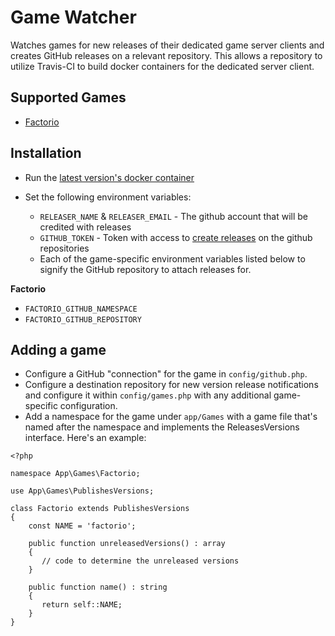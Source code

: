 # Game Watcher

Watches games for new releases of their dedicated game server clients and creates GitHub releases on a relevant repository.  This allows a repository to utilize Travis-CI to build docker containers for the dedicated server client. 

## Supported Games

 * [Factorio](https://www.factorio.com)

## Installation

 * Run the [latest version's docker container](https://hub.docker.com/r/bkuhl/game-watcher/)
 * Set the following environment variables:
 
    * `RELEASER_NAME` & `RELEASER_EMAIL` - The github account that will be credited with releases 
    * `GITHUB_TOKEN` - Token with access to [create releases](https://help.github.com/articles/creating-releases/) on the github repositories
    * Each of the game-specific environment variables listed below to signify the GitHub repository to attach releases for. 
 
**Factorio**
 * `FACTORIO_GITHUB_NAMESPACE`
 * `FACTORIO_GITHUB_REPOSITORY`

## Adding a game

 * Configure a GitHub "connection" for the game in `config/github.php`.
 * Configure a destination repository for new version release notifications and configure it within `config/games.php` with any additional game-specific configuration.
 * Add a namespace for the game under `app/Games` with a game file that's named after the namespace and implements the ReleasesVersions interface.  Here's an example:
 
 ```
 <?php
 
 namespace App\Games\Factorio;

use App\Games\PublishesVersions;

class Factorio extends PublishesVersions
 {
     const NAME = 'factorio';
 
     public function unreleasedVersions() : array
     {
        // code to determine the unreleased versions
     }
     
     public function name() : string
     {
        return self::NAME;
     }
 }
 ```